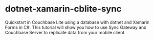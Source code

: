 # dotnet-xamarin-cblite-sync
Quickstart in Couchbase Lite using a database with dotnet and Xamarin Forms in C#. This tutorial will show you how to use Sync Gateway and Couchbase Server to replicate data from your mobile client.
